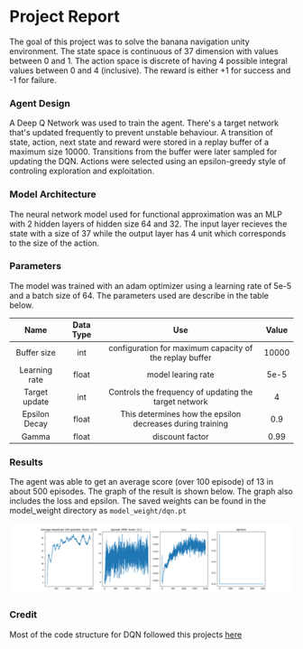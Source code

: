 # Project Report

The goal of this project was to solve the banana navigation unity environment. The state space is continuous of 37 dimension with values between 0 and 1. The action space is discrete of having 4 possible integral values between 0 and 4 (inclusive). The reward is either +1 for success and -1 for failure. 

### Agent Design

A Deep Q Network was used to train the agent. There's a target network that's updated frequently to prevent unstable behaviour. A transition of state, action, next state and reward were stored in a replay buffer of a maximum size 10000. Transitions from the buffer were later sampled for updating the DQN. Actions were selected using an epsilon-greedy style of controling exploration and exploitation. 

### Model Architecture

The neural network model used for functional approximation was an MLP with 2 hidden layers of hidden size 64 and 32. The input layer recieves the state with a size of 37 while the output layer has 4 unit which corresponds to the size of the action. 

### Parameters

The model was trained with an adam optimizer using a learning rate of 5e-5 and a batch size of 64. The parameters used are describe in the table below. 

|  Name | Data Type  | Use  | Value |
|:------:|:-----------:|:-----:|:------:|
| Buffer size  |  int |  configuration for maximum capacity of the replay buffer |10000|
| Learning rate  | float  |  model learing rate | 5e-5|
|  Target update | int  | Controls the frequency of updating the target network | 4|
| Epsilon Decay | float | This determines how the epsilon decreases during training| 0.9 |
| Gamma | float | discount factor | 0.99 |

### Results

The agent was able to get an average score (over 100 episode) of 13 in about 500 episodes. The graph of the result is shown below. The graph also includes the loss and epsilon. The saved weights can be found in the model_weight directory as `model_weight/dqn.pt`

![results](../plots/dqn_result.png)

### Credit

Most of the code structure for DQN followed this projects [here](https://github.com/Curt-Park/rainbow-is-all-you-need)